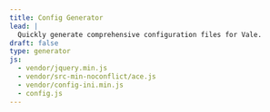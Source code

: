 ```yaml
---
title: Config Generator
lead: |
  Quickly generate comprehensive configuration files for Vale.
draft: false
type: generator
js:
  - vendor/jquery.min.js
  - vendor/src-min-noconflict/ace.js
  - vendor/config-ini.min.js
  - config.js
---
```

